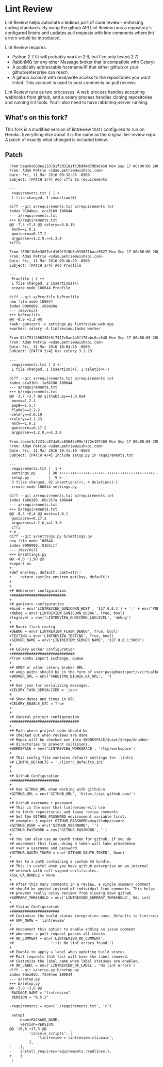 # Lint Review

Lint Review helps automate a tedious part of code review - enforcing coding
standards. By using the github API Lint Review runs a repository's configured linters
and updates pull requests with line comments where lint errors would be introduced.

Lint Review requires:

* Python 2.7 (It will probably work in 2.6, but I've only tested 2.7)
* RabbitMQ (or any other Message broker that is compatible with Celery)
* A publically addressable hostname/IP that either github or your github:enterprise
  can reach.
* A github account with read/write access to the repositories you want linted. This
  account is used to post comments on pull reviews.

Lint Review runs as two processes. A web process handles accepting webhooks from github,
and a celery process handles cloning repositories and running lint tools. You'll also
need to have rabbitmq-server running.

## What's on this fork?

This fork is a modified version of lintreview that I configured to run on Heroku. 
Everything else about it is the same as the original lint-review repo. A patch of
exactly what changed is included below.

## Patch
```Diff
  From 5aac0c688ec233791f5d3181fc3bdd4d7db96a50 Mon Sep 17 00:00:00 2001
  From: Adam Petrie <adam.petrie@wishabi.com>
  Date: Fri, 11 Mar 2016 09:32:26 -0500
  Subject: [PATCH 1/4] Add cffi to requirements
  
  ---
   requirements.txt | 1 +
   1 file changed, 1 insertion(+)
  
  diff --git a/requirements.txt b/requirements.txt
  index 9184bea..eca31b9 100644
  --- a/requirements.txt
  +++ b/requirements.txt
  @@ -7,3 +7,4 @@ celery==3.0.19
   mock==1.0.1
   gunicorn==0.17.2
   argparse>=1.2.0,<=1.3.0
  +cffi
  
  From f898f1b6e3887efd169f3f8b5a919831bace5627 Mon Sep 17 00:00:00 2001
  From: Adam Petrie <adam.petrie@wishabi.com>
  Date: Fri, 11 Mar 2016 09:46:29 -0500
  Subject: [PATCH 2/4] Add Procfile
  
  ---
   Procfile | 2 ++
   1 file changed, 2 insertions(+)
   create mode 100644 Procfile
  
  diff --git a/Procfile b/Procfile
  new file mode 100644
  index 0000000..cb9a00e
  --- /dev/null
  +++ b/Procfile
  @@ -0,0 +1,2 @@
  +web: gunicorn -c settings.py lintreview.web:app
  +worker: celery -A lintreview.tasks worker
  
  From 04f791f306280f0f7417e8ae4b3f176bbc6ca848 Mon Sep 17 00:00:00 2001
  From: Adam Petrie <adam.petrie@wishabi.com>
  Date: Fri, 11 Mar 2016 10:03:50 -0500
  Subject: [PATCH 3/4] Use celery 3.1.23
  
  ---
   requirements.txt | 2 +-
   1 file changed, 1 insertion(+), 1 deletion(-)
  
  diff --git a/requirements.txt b/requirements.txt
  index eca31b9..1a60280 100644
  --- a/requirements.txt
  +++ b/requirements.txt
  @@ -3,7 +3,7 @@ github3.py==1.0.0a4
   nose==1.2.1
   pep8==1.5.7
   flake8==2.2.2
  -celery==3.0.19
  +celery==3.1.23
   mock==1.0.1
   gunicorn==0.17.2
   argparse>=1.2.0,<=1.3.0
  
  From cbcee1cf231cc07da8cc05645b99ef172e197365 Mon Sep 17 00:00:00 2001
  From: Adam Petrie <adam.petrie@wishabi.com>
  Date: Fri, 11 Mar 2016 19:41:10 -0500
  Subject: [PATCH 4/4] Include setup.py in requirements.txt
  
  ---
   requirements.txt |  1 +
   settings.py      | 90 ++++++++++++++++++++++++++++++++++++++++++++++++++++++++
   setup.py         |  5 +---
   3 files changed, 92 insertions(+), 4 deletions(-)
   create mode 100644 settings.py
  
  diff --git a/requirements.txt b/requirements.txt
  index 1a60280..08c217a 100644
  --- a/requirements.txt
  +++ b/requirements.txt
  @@ -8,3 +8,4 @@ mock==1.0.1
   gunicorn==0.17.2
   argparse>=1.2.0,<=1.3.0
   cffi
  +-e .
  diff --git a/settings.py b/settings.py
  new file mode 100644
  index 0000000..0165c1f
  --- /dev/null
  +++ b/settings.py
  @@ -0,0 +1,90 @@
  +import os
  +
  +def env(key, default, cast=str):
  +    return cast(os.environ.get(key, default))
  +
  +
  +# Webserver configuration
  +#########################
  +
  +# gunicorn configuration
  +bind = env('LINTREVIEW_GUNICORN_HOST', '127.0.0.1') + ':' + env('PORT', '5000')
  +debug = env('LINTREVIEW_GUNICORN_DEBUG', True, bool)
  +loglevel = env('LINTREVIEW_GUNICORN_LOGLEVEL', 'debug')
  +
  +# Basic flask config
  +DEBUG = env('LINTREVIEW_FLASK_DEBUG', True, bool)
  +TESTING = env('LINTREVIEW_TESTING', True, bool)
  +SERVER_NAME = env('LINTREVIEW_SERVER_NAME', '127.0.0.1:5000')
  +
  +# Celery worker configuration
  +#############################
  +from kombu import Exchange, Queue
  +
  +# AMQP or other celery broker URL.
  +# amqp paths should be in the form of user:pass@host:port//virtualhost
  +BROKER_URL = env('RABBITMQ_BIGWIG_RX_URL', '')
  +
  +# Use json for serializing messages.
  +CELERY_TASK_SERIALIZER = 'json'
  +
  +# Show dates and times in UTC
  +CELERY_ENABLE_UTC = True
  +
  +
  +# General project configuration
  +###############################
  +
  +# Path where project code should be
  +# checked out when reviews are done
  +# Repos will be checked out into $WORKSPACE/$user/$repo/$number
  +# directories to prevent collisions.
  +WORKSPACE = env('LINTREVIEW_WORKSPACE', '/tmp/workspace')
  +
  +# This config file contains default settings for .lintrc
  +# LINTRC_DEFAULTS = './lintrc_defaults.ini'
  +
  +
  +# Github Configuration
  +######################
  +
  +# Use GITHUB_URL when working with github:e
  +GITHUB_URL = env('GITHUB_URL', 'https://api.github.com/')
  +
  +# Github username + password
  +# This is the user that lintreview will use
  +# to fetch repositories and leave review comments.
  +# Set the GITHUB_PASSWORD environment variable first.
  +# example: $ export GITHUB_PASSWORD=mygithubpassword
  +GITHUB_USER = env('GITHUB_USERNAME', '')
  +GITHUB_PASSWORD = env('GITHUB_PASSWORD', '')
  +
  +# You can also use an Oauth token for github, if you do
  +# uncomment this line. Using a token will take precedence
  +# over a username and password.
  +GITHUB_OAUTH_TOKEN = env('GITHUB_OAUTH_TOKEN', None)
  +
  +# Set to a path containing a custom CA bundle.
  +# This is useful when you have github:enterprise on an internal
  +# network with self-signed certificates.
  +SSL_CA_BUNDLE = None
  +
  +# After this many comments in a review, a single summary comment
  +# should be posted instead of individual line comments. This helps
  +# prevent really noisy reviews from slowing down github.
  +SUMMARY_THRESHOLD = env('LINTREVIEW_SUMMARY_THRESHOLD', 50, int)
  +
  +# Status Configuration
  +######################
  +# Customize the build status integration name. Defaults to lintreview.
  +# APP_NAME = 'lintreview'
  +
  +# Uncomment this option to enable adding an issue comment
  +# whenever a pull request passes all checks.
  +# OK_COMMENT = env('LINTREVIEW_OK_COMMENT',
  +#                 ':+1: No lint errors found.')
  +
  +# Enable to apply a label when updating build status.
  +# Pull requests that fail will have the label removed.
  +# Customize the label name when label statuses are enabled.
  +# OK_LABEL = env('LINTREVIEW_OK_LABEL', 'No lint errors')
  diff --git a/setup.py b/setup.py
  index 0dea83b..73e64ee 100644
  --- a/setup.py
  +++ b/setup.py
  @@ -3,8 +3,6 @@
   PACKAGE_NAME = "lintreview"
   VERSION = "0.5.2"
   
  -requirements = open('./requirements.txt', 'r')
  -
   setup(
       name=PACKAGE_NAME,
       version=VERSION,
  @@ -19,6 +17,5 @@
           'console_scripts': [
               'lintreview = lintreview.cli:main',
           ],
  -    },
  -    install_requires=requirements.readlines(),
  +    }
   )
```
